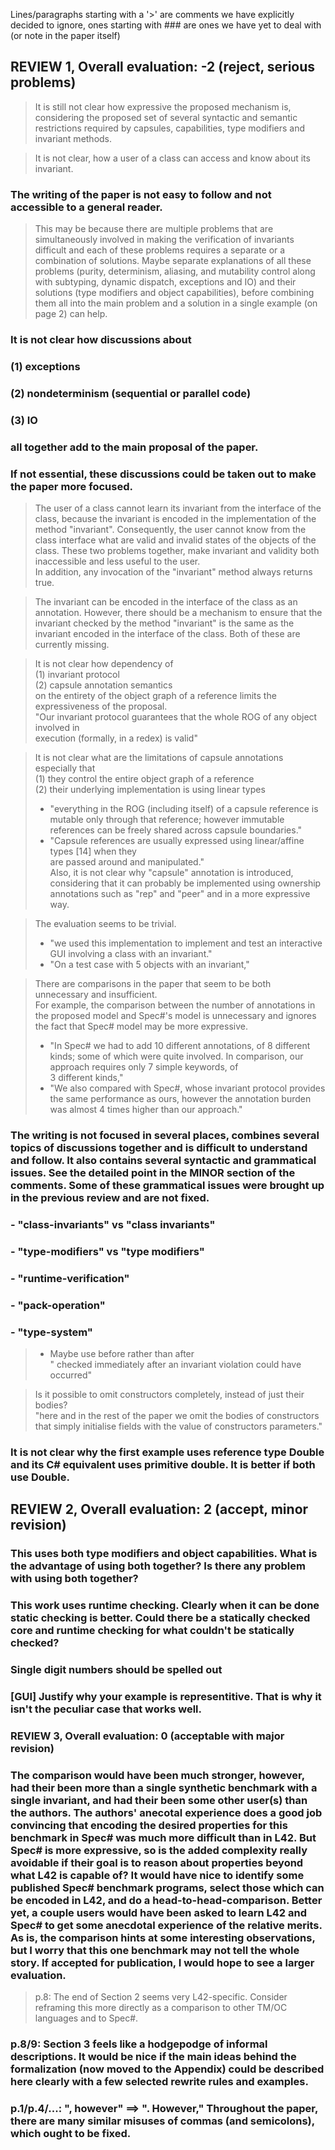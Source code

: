 Lines/paragraphs starting with a '>' are comments we have explicitly decided to ignore, ones starting with ### are ones we have yet to deal with (or note in the paper itself)
 
 REVIEW 1, Overall evaluation: -2 (reject, serious problems)
--------------------------------------------------------------------------------------------------

> It is still not clear how expressive the proposed mechanism is, considering the proposed set of several syntactic and semantic restrictions required by capsules, capabilities, type modifiers and invariant methods.  
 
> It is not clear, how a user of a class can access and know about its invariant.  
  
### The writing of the paper is not easy to follow and not accessible to a general reader. 
> This may be because there are multiple problems that are simultaneously involved in making the verification of invariants difficult and each of these problems requires a separate or a combination of solutions. Maybe separate explanations of all these problems (purity, determinism, aliasing, and mutability control along with subtyping, dynamic dispatch, exceptions and IO) and their solutions (type modifiers and object capabilities), before combining them all into the main problem and a solution in a single example (on page 2) can help.  
  
  
###  It is not clear how discussions about  
### (1) exceptions  
### (2) nondeterminism (sequential or parallel code)  
### (3) IO  
### all together add to the main proposal of the paper.  
### If not essential, these discussions could be taken out to make the paper more focused.  

  
> The user of a class cannot learn its invariant from the interface of the class, because the invariant is encoded in the implementation of the method "invariant". Consequently, the user cannot know from the class interface what are valid and invalid states of the objects of the class. These two problems together, make invariant and validity both inaccessible and less useful to the user.  
In addition, any invocation of the "invariant" method always returns true.  
  
> The invariant can be encoded in the interface of the class as an annotation. However, there should be a mechanism to ensure that the invariant checked by the method "invariant" is the same as the invariant encoded in the interface of the class. Both of these are currently missing.  
  
> It is not clear how dependency of  
(1) invariant protocol  
(2) capsule annotation semantics  
on the entirety of the object graph of a reference limits the expressiveness of the proposal.  
> "Our invariant protocol guarantees that the whole ROG of any object involved in  
execution (formally, in a redex) is valid"  
  
> It is not clear what are the limitations of capsule annotations especially that  
> (1) they control the entire object graph of a reference  
> (2) their underlying implementation is using linear types  
> - "everything in the ROG (including itself) of a capsule reference is mutable only through that reference; however immutable references can be freely shared across capsule boundaries."  
>- "Capsule references are usually expressed using linear/affine types [14] when they  
are passed around and manipulated."  
Also, it is not clear why "capsule" annotation is introduced, considering that it can probably be implemented using ownership annotations such as "rep" and "peer" and in a more expressive way.  
  
> The evaluation seems to be trivial.  
>- "we used this implementation to implement and test an interactive GUI involving a class with an invariant."  
>- "On a test case with 5 objects with an invariant,"  
  
> There are comparisons in the paper that seem to be both unnecessary and insufficient.  
For example, the comparison between the number of annotations in the proposed model and Spec#'s model is unnecessary and ignores the fact that Spec# model may be more expressive.  
> - "In Spec# we had to add 10 different annotations, of 8 different kinds; some of which were quite involved. In comparison, our approach requires only 7 simple keywords, of  
3 different kinds,"  
> - "We also compared with Spec#, whose invariant protocol provides the same performance as ours, however the annotation burden was almost 4 times higher than our approach."  
  
### The writing is not focused in several places, combines several topics of discussions together and is difficult to understand and follow. It also contains several syntactic and grammatical issues. See the detailed point in the MINOR section of the comments. Some of these grammatical issues were brought up in the previous review and are not fixed.  
  
  
### - "class-invariants" vs "class invariants"  
### - "type-modifiers" vs "type modifiers"  
### - "runtime-verification"  
### - "pack-operation"  
### - "type-system"  

> - Maybe use before rather than after  
> " checked immediately after an invariant violation could have occurred"  

> Is it possible to omit constructors completely, instead of just their bodies?  
"here and in the rest of the paper we omit the bodies of constructors that simply initialise fields with the value of constructors parameters."  
  
### It is not clear why the first example uses reference type Double and its C# equivalent uses primitive double. It is better if both use Double.  
    
  
REVIEW 2, Overall evaluation: 2 (accept, minor revision)  
--------------------------------------------------------------------------------------------------

### This uses both type modifiers and object capabilities. What is the advantage of using both together? Is there any problem with using both together?  
  
### This work uses runtime checking. Clearly when it can be done static checking is better. Could there be a statically checked core and runtime checking for what couldn't be statically checked?  

### Single digit numbers should be spelled out

### [GUI] Justify why your example is representitive. That is why it isn't the peculiar case that works well.
  
### REVIEW 3, Overall evaluation: 0 (acceptable with major revision)  
 
### The comparison would have been much stronger, however, had  their been more than a single synthetic benchmark with a  single invariant, and had their been some other user(s) than  the authors. The authors' anecotal experience does a good job convincing that encoding the desired properties for this  benchmark in Spec# was much more difficult than in L42. But  Spec# is more expressive, so is the added complexity really  avoidable if their goal is to reason about properties beyond what L42 is capable of? It would have nice to identify some  published Spec# benchmark programs, select those which can  be encoded in L42, and do a head-to-head-comparison. Better  yet, a couple users would have been asked to learn L42 and  Spec# to get some anecdotal experience of the relative  merits. As is, the comparison hints at some interesting  observations, but I worry that this one benchmark may not tell the whole story. If accepted for publication, I would hope to see a larger evaluation.  
  
>p.8: The end of Section 2 seems very L42-specific. Consider  
reframing this more directly as a comparison to other TM/OC  
languages and to Spec#.  
  
### p.8/9: Section 3 feels like a hodgepodge of informal   descriptions. It would be nice if the main ideas behind the   formalization (now moved to the Appendix) could be described  here clearly with a few selected rewrite rules and examples.  
  
### p.1/p.4/...: ", however" ==> ". However," Throughout the    paper, there are many similar misuses of commas (and   semicolons), which ought to be fixed.  
  

